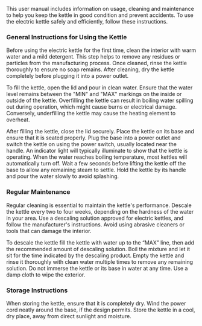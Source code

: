  This user manual includes information on usage, cleaning and maintenance to help you keep the kettle in good condition and prevent accidents. To use the electric kettle safely and efficiently, follow these instructions.

### General Instructions for Using the Kettle

Before using the electric kettle for the first time, clean the interior with warm water and a mild detergent. This step helps to remove any residues or particles from the manufacturing process. Once cleaned, rinse the kettle thoroughly to ensure no soap remains. After cleaning, dry the kettle completely before plugging it into a power outlet.

To fill the kettle, open the lid and pour in clean water. Ensure that the water level remains between the "MIN" and "MAX" markings on the inside or outside of the kettle. Overfilling the kettle can result in boiling water spilling out during operation, which might cause burns or electrical damage. Conversely, underfilling the kettle may cause the heating element to overheat.

After filling the kettle, close the lid securely. Place the kettle on its base and ensure that it is seated properly. Plug the base into a power outlet and switch the kettle on using the power switch, usually located near the handle. An indicator light will typically illuminate to show that the kettle is operating.
When the water reaches boiling temperature, most kettles will automatically turn off. Wait a few seconds before lifting the kettle off the base to allow any remaining steam to settle. Hold the kettle by its handle and pour the water slowly to avoid splashing.

### Regular Maintenance

Regular cleaning is essential to maintain the kettle's performance. Descale the kettle every two to four weeks, depending on the hardness of the water in your area. Use a descaling solution approved for electric kettles, and follow the manufacturer's instructions. Avoid using abrasive cleaners or tools that can damage the interior.

To descale the kettle fill the kettle with water up to the “MAX” line, then add the recommended amount of descaling solution. Boil the mixture and let it sit for the time indicated by the descaling product. Empty the kettle and rinse it thoroughly with clean water multiple times to remove any remaining solution.
Do not immerse the kettle or its base in water at any time. Use a damp cloth to wipe the exterior.

### Storage Instructions

When storing the kettle, ensure that it is completely dry. Wind the power cord neatly around the base, if the design permits. Store the kettle in a cool, dry place, away from direct sunlight and moisture.
